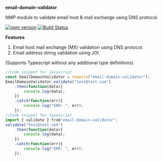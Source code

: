 **email-domain-validator**

NMP module to validate email host & mail exchange using DNS protocol.

[![npm version](https://badge.fury.io/js/email-domain-validator.svg)](https://badge.fury.io/js/email-domain-validator) [![Build Status](https://travis-ci.org/ashokjayaprakash/email-domain-validator.svg?branch=master)](https://travis-ci.org/ashokjayaprakash/email-domain-validator)

**Features**
1. Email host mail exchange (MX) validation using DNS protocol.
2. Email address string validation using JOI

(Supports Typescript without any additional type definitions)

```javascript
//Code snippet for Javascript 
const EmailDomainValidator = require("email-domain-validator");
EmailDomainValidator.validate("test@test.com")
	.then(function(data){
		console.log(data);
	})
	.catch(function(err){
		console.log("ERR: ", err);
	});
//Code snippet for Typescript
import { validate } from"email-domain-validator";
validate("test@test.com")
	.then(function(data){
		console.log(data);
	})
	.catch(function(err){
		console.log("ERR: ", err);
	});
```